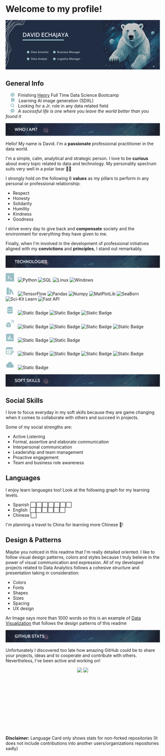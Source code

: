 # Welcome to my profile!
![Banner Perfil](src/Banner.png)

## General Info

&nbsp;&nbsp;&nbsp;&nbsp;<img src="src/target_icon.png" alt="code icon" width="13"> &nbsp;
Finishing [Henry](https://www.soyhenry.com/carrera-data-science) Full Time Data Science Bootcamp<br>
&nbsp;&nbsp;&nbsp;&nbsp;<img src="src/book_icon.png" alt="code icon" width="15"> &nbsp;
Learning AI image generation (SDXL)<br>
&nbsp;&nbsp;&nbsp;&nbsp;<img src="src/search_icon.png" alt="code icon" width="13"> &nbsp;
Looking for a Jr. role in any data related field<br>
&nbsp;&nbsp;&nbsp;&nbsp;<img src="src/quote_icon.png" alt="code icon" width="13"> &nbsp;
*A sucessful life is one where you leave the world better than you found it*

![Who I am?](src/who_i_am_b.png)

Hello! My name is David. I'm a **passionate** professional practitioner in the data world.

I'm a simple, calm, analytical and strategic person. I love to be **curious** about every topic related to data and technology. My personality spectrum suits very well in a polar bear 🐻‍❄️

I strongly hold on the following 6 **values** as my pillars to perform in any personal or professional relationship:

* Respect
* Honesty
* Solidarity
* Humility
* Kindness
* Goodness

I strive every day to give back and **compensate** society and the environment for everything they have given to me.

Finally, when I'm involved in the development of professional initiatives aligned with my **convictions** and **principles**, I stand out remarkably.

![Technologies](src/technologies_b.png)

<img src="src/code_icon.png" alt="code icon" width="28"> &nbsp;
![Python](https://img.shields.io/badge/Python-212d43?style=for-the-badge&logo=python&logoColor=white)
![SQL](https://img.shields.io/badge/SQL-212d43?style=for-the-badge&logo=MySQL&logoColor=white)
![Linux](https://img.shields.io/badge/Linux-212d43?style=for-the-badge&logo=Linux&logoColor=white)
![Windows](https://img.shields.io/badge/Windows-212d43?style=for-the-badge&logo=Windows&logoColor=white)

<img src="src/library_icon.png" alt="library icon" width="28"> &nbsp;
![TensorFlow](https://img.shields.io/badge/Tensorflow-212d43?style=for-the-badge&logo=Tensorflow&logoColor=white)
![Pandas](https://img.shields.io/badge/Pandas-212d43?style=for-the-badge&logo=Pandas&logoColor=white)
![Numpy](https://img.shields.io/badge/Numpy-212d43?style=for-the-badge&logo=Numpy&logoColor=white)
![MatPlotLib](https://img.shields.io/badge/MatPlot-212d43?style=for-the-badge&logo=Alwaysdata&logoColor=white)
![SeaBorn](https://img.shields.io/badge/SeaBorn-212d43?style=for-the-badge&logo=plotly&logoColor=white)
![Sci-Kit Learn](https://img.shields.io/badge/SciKit-212d43?style=for-the-badge&logo=SciKit-learn&logoColor=white)
![Fast API](https://img.shields.io/badge/FastAPI-212d43?style=for-the-badge&logo=FastAPI&logoColor=white)

<img src="src/database_icon.png" alt="database" width="28"> &nbsp;
![Static Badge](https://img.shields.io/badge/MySQL-212d43?style=for-the-badge&logo=MySQL&logoColor=white)
![Static Badge](https://img.shields.io/badge/Postgres-212d43?style=for-the-badge&logo=Postgresql&logoColor=white)
![Static Badge](https://img.shields.io/badge/MongoDB-212d43?style=for-the-badge&logo=MongoDB&logoColor=white)

<img src="src/deploy_icon.png" alt="database" width="28"> &nbsp;
![Static Badge](https://img.shields.io/badge/Docker-212d43?style=for-the-badge&logo=Docker&logoColor=white)
![Static Badge](https://img.shields.io/badge/Hadoop-212d43?style=for-the-badge&logo=apachehadoop&logoColor=white)
![Static Badge](https://img.shields.io/badge/Hive-212d43?style=for-the-badge&logo=apachehive&logoColor=white)
![Static Badge](https://img.shields.io/badge/Spark-212d43?style=for-the-badge&logo=apachespark&logoColor=white)

<img src="src/graph_icon.png" alt="database" width="28"> &nbsp;
![Static Badge](https://img.shields.io/badge/PowerBI-212d43?style=for-the-badge&logo=Power%20BI&logoColor=white)
![Static Badge](https://img.shields.io/badge/Excel-212d43?style=for-the-badge&logo=microsoftexcel&logoColor=white)

<img src="src/devtools_icon.png" alt="database" width="28"> &nbsp;
![Static Badge](https://img.shields.io/badge/Git-212d43?style=for-the-badge&logo=git&logoColor=white)
![Static Badge](https://img.shields.io/badge/Github-212d43?style=for-the-badge&logo=github&logoColor=white)
![Static Badge](https://img.shields.io/badge/Jupyter-212d43?style=for-the-badge&logo=jupyter&logoColor=white)
![Static Badge](https://img.shields.io/badge/VSC-212d43?style=for-the-badge&logo=Visual%20studio%20code&logoColor=white)

<img src="src/cloud_icon.png" alt="database" width="28"> &nbsp;
![Static Badge](https://img.shields.io/badge/Render-212d43?style=for-the-badge&logo=Render&logoColor=white)

![Soft Skills](src/soft_skills_b.png)

## Social Skills

I love to focus everyday in my soft skills because they are game changing when it comes to collaborate with others and succeed in projects.

Some of my social strengths are:

* Active Listening
* Formal, assertive and elaborate communication
* Interpersonal communication
* Leadership and team management
* Proactive engagement
* Team and business role awareness

## Languages

I enjoy learn languages too! Look at the following graph for my learning levels.

* Spanish ⬜⬜⬜⬜⬜⬜⬜
* English &nbsp;⬜⬜⬜⬜⬜⬜
* Chinese ⬜

I'm planning a travel to China for learning more Chinese 💬!

## Design & Patterns

Maybe you noticed in this readme that I'm really detailed oriented. I like to follow visual design patterns, colors and styles because I truly believe in the power of visual communication and expression. All of my developed projects related to Data Analytics follows a cohesive structure and presentation taking in consideration:

* Colors
* Fonts
* Shapes
* Sizes
* Spacing
* UX design

An Image says more than 1000 words so this is an example of [Data Visualization](src/graph_sample.png) that follows the design patterns of this readme

![GitHub Stats](src/github_stats_b.png)

Unfortunately I discovered too late how amazing GitHub could be to share your projects, ideas and to cooperate and contribute with others. Nevertheless, I've been active and working on!

<div style="text-align: center;">
  <img height=190 align="center" src="https://github-readme-stats.vercel.app/api?username=Slindex&bg_color=202D42&title_color=98BFC5&text_color=E5E9F0&hide_border=True&border_radius=10&rank_icon=github" style="display: inline-block; margin: 0 auto;">
  <img height=190 align="center" src="https://github-readme-stats.vercel.app/api/top-langs?username=Slindex&layout=compact&langs_count=8&card_width=230&bg_color=202D42&title_color=98BFC5&text_color=E5E9F0&hide_border=True&border_radius=10" style="display: inline-block; margin: 0 auto;">
</div>

<br>

**Disclaimer:** Language Card only shows stats for non-forked repositories (It does not include contributions into another users/organizations repositories sadly)
